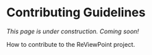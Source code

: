 # Contributing Guidelines

*This page is under construction. Coming soon!*

How to contribute to the ReViewPoint project.
